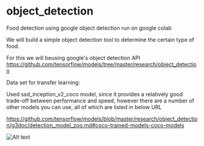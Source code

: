 # object_detection
Food detection using google object detection run on google colab


We will build a simple object detection tool to determine the certain type of food.

For this we will beusing google's object detection API
https://github.com/tensorflow/models/tree/master/research/object_detection

Data set for transfer learning:

Used ssd_inception_v2_coco model, since it provides a relatively good trade-off between performance and speed, however there are a number of other models you can use, all of which are listed in below URL

https://github.com/tensorflow/models/blob/master/research/object_detection/g3doc/detection_model_zoo.md#coco-trained-models-coco-models

![Alt text](gvlokesh/object_detection/output.JPG?raw=true "Title")


